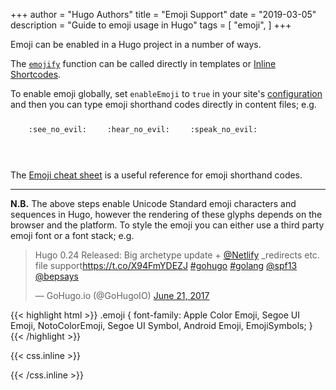 +++
author = "Hugo Authors"
title = "Emoji Support"
date = "2019-03-05"
description = "Guide to emoji usage in Hugo"
tags = [
    "emoji",
]
+++

Emoji can be enabled in a Hugo project in a number of ways. 
<!--more-->
The [`emojify`](https://gohugo.io/functions/emojify/) function can be called directly in templates or [Inline Shortcodes](https://gohugo.io/templates/shortcode-templates/#inline-shortcodes). 

To enable emoji globally, set `enableEmoji` to `true` in your site's [configuration](https://gohugo.io/getting-started/configuration/) and then you can type emoji shorthand codes directly in content files; e.g.

<p><span class="nowrap"><span class="emojify">🙈</span> <code>:see_no_evil:</code></span>  <span class="nowrap"><span class="emojify">🙉</span> <code>:hear_no_evil:</code></span>  <span class="nowrap"><span class="emojify">🙊</span> <code>:speak_no_evil:</code></span></p>
<br>

The [Emoji cheat sheet](http://www.emoji-cheat-sheet.com/) is a useful reference for emoji shorthand codes.

***

**N.B.** The above steps enable Unicode Standard emoji characters and sequences in Hugo, however the rendering of these glyphs depends on the browser and the platform. To style the emoji you can either use a third party emoji font or a font stack; e.g.


<blockquote class="twitter-tweet"><p lang="en" dir="ltr">Hugo 0.24 Released: Big archetype update + <a href="https://twitter.com/Netlify?ref_src=twsrc%5Etfw">@Netlify</a> _redirects etc. file support<a href="https://t.co/X94FmYDEZJ">https://t.co/X94FmYDEZJ</a> <a href="https://twitter.com/hashtag/gohugo?src=hash&amp;ref_src=twsrc%5Etfw">#gohugo</a> <a href="https://twitter.com/hashtag/golang?src=hash&amp;ref_src=twsrc%5Etfw">#golang</a> <a href="https://twitter.com/spf13?ref_src=twsrc%5Etfw">@spf13</a> <a href="https://twitter.com/bepsays?ref_src=twsrc%5Etfw">@bepsays</a></p>&mdash; GoHugo.io (@GoHugoIO) <a href="https://twitter.com/GoHugoIO/status/877500564405444608?ref_src=twsrc%5Etfw">June 21, 2017</a></blockquote>
<script async src="https://platform.twitter.com/widgets.js" charset="utf-8"></script>


{{< highlight html >}}
.emoji {
  font-family: Apple Color Emoji, Segoe UI Emoji, NotoColorEmoji, Segoe UI Symbol, Android Emoji, EmojiSymbols;
}
{{< /highlight >}}

{{< css.inline >}}
<style>
.emojify {
	font-family: Apple Color Emoji, Segoe UI Emoji, NotoColorEmoji, Segoe UI Symbol, Android Emoji, EmojiSymbols;
	font-size: 2rem;
	vertical-align: middle;
}
@media screen and (max-width:650px) {
  .nowrap {
    display: block;
    margin: 25px 0;
  }
}
</style>
{{< /css.inline >}}
